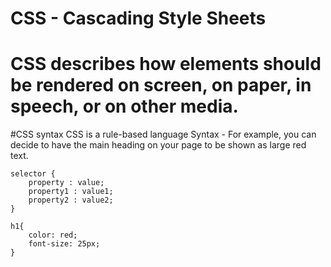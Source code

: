 # CSS - Cascading Style Sheets
# CSS describes how elements should be rendered on screen, on paper, in speech, or on other media.

#CSS syntax
CSS is a rule-based language
Syntax - For example, you can decide to have the main heading on your page to be shown as large red text.

    selector {
        property : value;
        property1 : value1;
        property2 : value2;
    }

    h1{
        color: red;
        font-size: 25px;
    }

